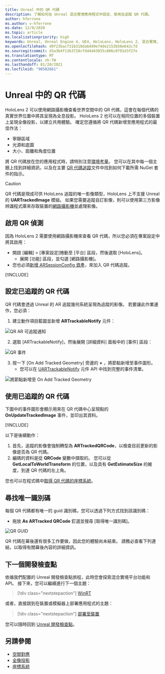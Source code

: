 ```yaml
---
title: Unreal 中的 QR 代碼
description: 了解如何在 Unreal 混合實境應用程式中設定、使用及追蹤 QR 代碼。
author: hferrone
ms.author: v-hferrone
ms.date: 12/9/2020
ms.topic: article
ms.localizationpriority: high
keywords: Unreal, Unreal Engine 4, UE4, HoloLens, HoloLens 2, 混合實境, 開發, 功能, 文件, 指南, 全像投影, qr 代碼, 混合實境頭戴式裝置, windows 混合實境頭戴式裝置, 虛擬實境頭戴式裝置
ms.openlocfilehash: d9f23bacf31b310da6d49e74de2153b50e642c7d
ms.sourcegitcommit: d3a3b4f13b3728cfdd4d43035c806c0791d3f2fe
ms.translationtype: MT
ms.contentlocale: zh-TW
ms.lasthandoff: 01/20/2021
ms.locfileid: "98582661"
---
```

# <a name="qr-codes-in-unreal"></a>Unreal 中的 QR 代碼

HoloLens 2 可以使用網路攝影機查看世界空間中的 QR 代碼，這會在每個代碼的真實世界位置中將其呈現為全息投影。 HoloLens 2 也可以在相同位置的多個裝置上呈現全像投影，以建立共用體驗。 確定您遵循將 QR 代碼新增至應用程式的最佳作法：

- 寧靜區域
- 光源和底圖
- 大小、距離和角度位置

將 QR 代碼放在您的應用程式時，請特別注意[環境考量](/hololens/hololens-environment-considerations)。 您可以在其中每一個主題上找到詳細資訊，以及在主要 [QR 代碼追蹤](../platform-capabilities-and-apis/qr-code-tracking.md)文件中找到如何下載所需 NuGet 套件的指示。

> [!CAUTION]
> QR 代碼是現成可供 HoloLens 追蹤的唯一影像類型，HoloLens 上不支援 Unreal 的 **UARTrackedImage** 模組。 如果您需要追蹤自訂影像，則可以使用第三方影像辨識程式庫來存取裝置的[網路攝影機](unreal-hololens-camera.md)並處理影像。 

## <a name="enabling-qr-detection"></a>啟用 QR 偵測

因為 HoloLens 2 需要使用網路攝影機來查看 QR 代碼，所以您必須在專案設定中將其啟用：
- 開啟 [編輯] > [專案設定]捲動至 [平台] 區段，然後選取 [HoloLens]。
    + 展開 [功能] 區段，並勾選 [網路攝影機]。  
- 您也必須[新增 ARSessionConfig 資產](/windows/mixed-reality/unreal-uxt-ch3#adding-the-session-asset)，來加入 QR 代碼追蹤。

[!INCLUDE[](includes/tabs-qr-codes-1.md)]

## <a name="setting-up-a-tracked-qr-code"></a>設定已追蹤的 QR 代碼

QR 代碼會透過 Unreal 的 AR 追蹤幾何系統呈現為追蹤的影像。 若要讓此作業運作，您必須：
1. 建立動作項目藍圖並新增 **ARTrackableNotify** 元件：

![QR AR 可追蹤通知](images/unreal-spatialmapping-artrackablenotify.PNG)

2. 選取 [ARTrackableNotify]，然後展開 [詳細資料] 面板中的 [事件] 區段：

![QR 事件](images/unreal-spatialmapping-events.PNG)

3. 按一下 [On Add Tracked Geometry] 旁邊的 **+** ，將節點新增至事件圖形。
    - 您可以在 [UARTrackableNotify](https://docs.unrealengine.com/API/Runtime/AugmentedReality/UARTrackableNotifyComponent/index.html) 元件 API 中找到完整的事件清單。

![將節點新增至 On Add Tracked Geometry](images/unreal-qr-codes-tracked-geometry.png)

## <a name="using-a-tracked-qr-code"></a>使用已追蹤的 QR 代碼

下圖中的事件圖形會顯示用來在 QR 代碼中心呈現點的 **OnUpdateTrackedImage** 事件，並印出其資料。

[!INCLUDE[](includes/tabs-qr-codes-2.md)]

以下是後續動作：
1. 首先，追蹤的影像會強制轉型為 **ARTrackedQRCode**，以檢查目前更新的影像是否為 QR 代碼。  
2. 編碼的資料是從 **QRCode** 變數中擷取的。 您可以從 **GetLocalToWorldTransform** 的位置，以及具有 **GetEstimateSize** 的維度，到達 QR 代碼的左上角。

您也可以在程式碼中[取得 QR 代碼的座標系統](/windows/mixed-reality/qr-code-tracking#getting-the-coordinate-system-for-a-qr-code)。

## <a name="finding-the-unique-id"></a>尋找唯一識別碼

每個 QR 代碼都有唯一的 guid 識別碼，您可以透過下列方式找到該識別碼：
- 拖放 **As ARTracked QRCode** 釘選並搜尋 [取得唯一識別碼]。

![QR GUID](images/unreal-qr-guid.PNG)

QR 代碼在幕後還有很多工作要做，因此您的體驗尚未結束。 請務必查看下列連結，以取得有關幕後內容的詳細資訊。

## <a name="next-development-checkpoint"></a>下一個開發檢查點

依循我們配置的 Unreal 開發檢查點旅程，此時您會探索混合實境平台功能和 API。 接下來，您可以繼續進行下一個主題：

> [!div class="nextstepaction"]
> [WinRT](unreal-winRT.md)

或者，直接跳到在裝置或模擬器上部署應用程式的主題：

> [!div class="nextstepaction"]
> [部署至裝置](unreal-deploying.md)

您可以隨時回到 [Unreal 開發檢查點](unreal-development-overview.md#3-advanced-features)。

## <a name="see-also"></a>另請參閱
* [空間對應](../../design/spatial-mapping.md)
* [全像投影](../../discover/hologram.md)
* [座標系統](../../design/coordinate-systems.md)